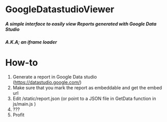 # GoogleDatastudioViewer
##### A simple interface to easily view Reports generated with Google Data Studio
##### A.K.A; an iframe loader


# How-to

1. Generate a report in Google Data studio (https://datastudio.google.com/)
2. Make sure that you mark the report as embeddable  and get the embed url
3. Edit /static/report.json (or point to a JSON file in GetData function in js/main.js )
4. ???
5. Profit
